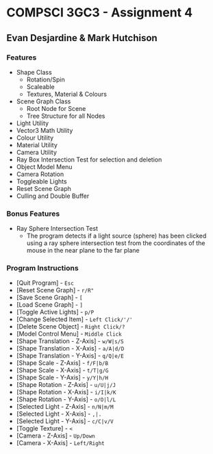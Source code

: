 # COMPSCI 3GC3 - Assignment 4

## Evan Desjardine & Mark Hutchison

### Features

- Shape Class
  - Rotation/Spin
  - Scaleable
  - Textures, Material & Colours
- Scene Graph Class
  - Root Node for Scene
  - Tree Structure for all Nodes
- Light Utility
- Vector3 Math Utility
- Colour Utility
- Material Utility
- Camera Utility
- Ray Box Intersection Test for selection and deletion
- Object Model Menu
- Camera Rotation
- Toggleable Lights
- Reset Scene Graph
- Culling and Double Buffer

### Bonus Features

- Ray Sphere Intersection Test
  - The program detects if a light source (sphere) has been clicked using a ray sphere intersection test from the coordinates of the mouse in the near plane to the far plane

### Program Instructions

- [Quit Program] - `Esc`
- [Reset Scene Graph] - `r/R"`
- [Save Scene Graph] - `[`
- [Load Scene Graph] - `]`
- [Toggle Active Lights] - `p/P`
- [Change Selected Item] - `Left Click/'/'`
- [Delete Scene Object] - `Right Click/?`
- [Model Control Menu] - `Middle Click`
- [Shape Translation - Z-Axis] - `w/W|s/S`
- [Shape Translation - X-Axis] - `a/A|d/D`
- [Shape Translation - Y-Axis] - `q/Q|e/E`
- [Shape Scale - Z-Axis] - `f/F|b/B`
- [Shape Scale - X-Axis] - `t/T|g/G`
- [Shape Scale - Y-Axis] - `y/Y|h/H`
- [Shape Rotation - Z-Axis] - `u/U|j/J`
- [Shape Rotation - X-Axis] - `i/I|k/K`
- [Shape Rotation - Y-Axis] - `o/O|l/L`
- [Selected Light - Z-Axis] - `n/N|m/M`
- [Selected Light - X-Axis] - `,|.`
- [Selected Light - Y-Axis] - `c/C|v/V`
- [Toggle Texture] - `<`
- [Camera - Z-Axis] - `Up/Down`
- [Camera - X-Axis] - `Left/Right`
